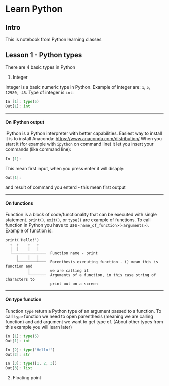 # Learn Python

## Intro
This is notebook from Python learning classes

## Lesson 1 - Python types

There are 4 basic types in Python
1. Integer

Integer is a basic numeric type in Python. Example of integer are: `1`, `5`, `12980`, `-45`.
Type of integer is `int`:
```python
In [1]: type(5)
Out[1]: int
```
---

#### On iPython output
iPython is a Python interpreter with better capabilities. Easiest way to install it is to install Anaconda: https://www.anaconda.com/distribution/
When you start it (for example with `ipython` on command line) it let you insert your commands (like command line):
```python
In [1]: 
```
This mean first input, when you press enter it will disaply:
```python
Out[1]:
```
and result of command you enterd - this mean first output

---
#### On functions
Function is a block of code/functionality that can be executed with single statement. `print()`, `exit()`, or `type()` are example of functions. 
To call function in Python you have to use `<name_of_function>(<arguments>)`. Example of function is:
```
print('Hello!')
  ↑  ↑    ↑   ↑
  │  │    │   │
  └───────────────  Function name - print
     │    │   │
     └────────┴───  Parenthesis executing function - () mean this is function and
          │         we are calling it
          └───────  Arguments of a function, in this case string of characters to
                    print out on a screen

```

---
#### On type function
Function `type` return a Python type of an argument passed to a function.
To call `type` function we need to open parenthesis (meaning we are calling function) and add argument we want to get type of.
(About other types from this example you will learn later)
```python
In [1]: type(5)
Out[1]: int

In [2]: type("Hello!")
Out[2]: str

In [3]: type([1, 2, 3])
Out[3]: list

```

2. Floating point

